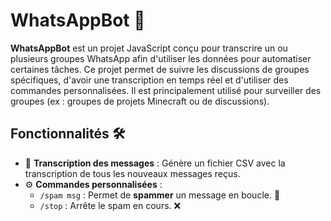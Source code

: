 # WhatsAppBot 🤖

**WhatsAppBot** est un projet JavaScript conçu pour transcrire un ou plusieurs groupes WhatsApp afin d'utiliser les données pour automatiser certaines tâches. Ce projet permet de suivre les discussions de groupes spécifiques, d'avoir une transcription en temps réel et d'utiliser des commandes personnalisées. Il est principalement utilisé pour surveiller des groupes (ex : groupes de projets Minecraft ou de discussions).

## Fonctionnalités 🛠️

- 📜 **Transcription des messages** : Génère un fichier CSV avec la transcription de tous les nouveaux messages reçus.
- ⚙️ **Commandes personnalisées** :
  - `/spam msg` : Permet de **spammer** un message en boucle. 🔄
  - `/stop` : Arrête le spam en cours. ❌

